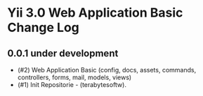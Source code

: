Yii 3.0 Web Application Basic Change Log
========================================

0.0.1 under development
-----------------------

- (#2) Web Application Basic (config, docs, assets, commands, controllers, forms, mail, models, views)
- (#1) Init Repositorie - (terabytesoftw).
